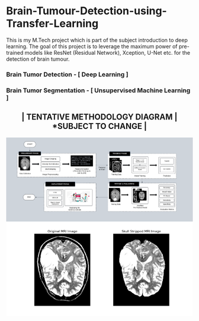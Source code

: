 # Brain-Tumour-Detection-using-Transfer-Learning
This is my M.Tech project which is part of the subject introduction to deep learning. The goal of this project is to leverage the maximum power of pre-trained models like ResNet (Residual Network), Xception, U-Net etc. for the detection of brain tumour.

### Brain Tumor Detection - [ Deep Learning ]
### Brain Tumor Segmentation - [ Unsupervised Machine Learning ]

<h2 align='center'>| TENTATIVE METHODOLOGY DIAGRAM | *SUBJECT TO CHANGE |</h2>
<img src='Methodology Block Diagram.png'>

<img src='Skull Stripping.png' width=650>
